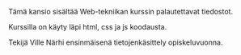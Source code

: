 Tämä kansio sisältää Web-tekniikan kurssin palautettavat tiedostot.

Kurssilla on käyty läpi html, css ja js koodausta.

Tekijä Ville Närhi ensinmäisenä tietojenkäsittely opiskeluvuonna.
